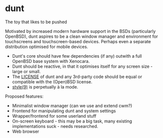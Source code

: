 # dunt
The toy that likes to be pushed

Motivated by increased modern hardware support in the BSDs (particularly OpenBSD), dunt aspires to be a clean window manager and environment for touchscreens and touchscreen-based devices.  Perhaps even a separate distribution optimised for mobile devices.

* Dunt's core should have few dependencies (if any) outwith a full OpenBSD base system with Xenocara.
* Dunt should be reactive, in that it optimises itself for any screen size - large or small.
* The [LICENSE](LICENSE) of dunt and any 3rd-party code should be equal or compatible with the (Open)BSD license.
* [style(9)](https://man.openbsd.org/style) is perpetually à la mode.

Proposed features:

* Minimalist window manager (can we use and extend cwm?)
* Frontend for manipulating dunt and system settings
* Wrapper/frontend for some userland stuff
* On-screen keyboard - this may be a big task, many existing implementations suck - needs researched.
* Web browser

